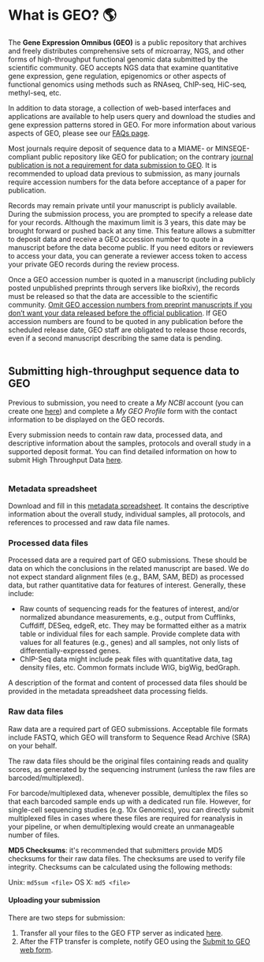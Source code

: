 # What is GEO? :earth_americas:

The **Gene Expression Omnibus (GEO)** is a public repository that archives and freely distributes comprehensive sets of microarray, NGS, and other forms of high-throughput functional genomic data submitted by the scientific community. GEO accepts NGS data that examine quantitative gene expression, gene regulation, epigenomics or other aspects of functional genomics using methods such as RNAseq, ChIP-seq, HiC-seq, methyl-seq, etc. 

In addition to data storage, a collection of web-based interfaces and applications are available to help users query and download the studies and gene expression patterns stored in GEO. For more information about various aspects of GEO, please see our [FAQs page](https://www.ncbi.nlm.nih.gov/geo/info/faq.html#what).

Most journals require deposit of sequence data to a MIAME- or MINSEQE-compliant public repository like GEO for publication; on the contrary <ins>journal publication is not a requirement for data submission to GEO</ins>. It is recommended to upload data previous to submission, as many journals require accession numbers for the data before acceptance of a paper for publication. 

Records may remain private until your manuscript is publicly available. During the submission process, you are prompted to specify a release date for your records. Although the maximum limit is 3 years, this date may be brought forward or pushed back at any time. This feature allows a submitter to deposit data and receive a GEO accession number to quote in a manuscript before the data become public. If you need editors or reviewers to access your data, you can generate a reviewer access token to access your private GEO records during the review process. 

Once a GEO accession number is quoted in a manuscript (including publicly posted unpublished preprints through servers like bioRxiv), the records must be released so that the data are accessible to the scientific community. <ins>Omit GEO accession numbers from preprint manuscripts if you don’t want your data released before the official publication</ins>. If GEO accession numbers are found to be quoted in any publication before the scheduled release date, GEO staff are obligated to release those records, even if a second manuscript describing the same data is pending.  
</br>

## Submitting high-throughput sequence data to GEO
Previous to submission, you need to create a _My NCBI_ account (you can create one [here](https://www.ncbi.nlm.nih.gov/account/register/?back_url=/geo/submitter/)) and complete a _My GEO Profile_ form with the contact information to be displayed on the GEO records.

Every submission needs to contain raw data, processed data, and descriptive information about the samples, protocols and overall study in a supported deposit format. You can find detailed information on how to submit High Throughput Data [here](https://www.ncbi.nlm.nih.gov/geo/info/seq.html).  
</br>

### Metadata spreadsheet 
Download and fill in this [metadata spreadsheet](https://www.ncbi.nlm.nih.gov/geo/info/examples/seq_template.xlsx). It contains the descriptive information about the overall study, individual samples, all protocols, and references to processed and raw data file names.
</br>

### Processed data files
Processed data are a required part of GEO submissions. These should be data on which the conclusions in the related manuscript are based. We do not expect standard alignment files (e.g., BAM, SAM, BED) as processed data, but rather quantitative data for features of interest. Generally, these include:
- Raw counts of sequencing reads for the features of interest, and/or normalized abundance measurements, e.g., output from Cufflinks, Cuffdiff, DESeq, edgeR, etc.
They may be formatted either as a matrix table or individual files for each sample. Provide complete data with values for all features (e.g., genes) and all samples, not only lists of differentially-expressed genes.
- ChIP-Seq data might include peak files with quantitative data, tag density files, etc. Common formats include WIG, bigWig, bedGraph.

A description of the format and content of processed data files should be provided in the metadata spreadsheet data processing fields.
</br>

### Raw data files
Raw data are a required part of GEO submissions. Acceptable file formats include FASTQ, which GEO will transform to Sequence Read Archive (SRA) on your behalf. 

The raw data files should be the original files containing reads and quality scores, as generated by the sequencing instrument (unless the raw files are barcoded/multiplexed). 

For barcode/multiplexed data, whenever possible, demultiplex the files so that each barcoded sample ends up with a dedicated run file. However, for single-cell sequencing studies (e.g. 10x Genomics), you can directly submit multiplexed files in cases where these files are required for reanalysis in your pipeline, or when demultiplexing would create an unmanageable number of files.


**MD5 Checksums**: it's recommended that submitters provide MD5 checksums for their raw data files. The checksums are used to verify file integrity. Checksums can be calculated using the following methods:

Unix: `md5sum <file>`
OS X: `md5 <file>`


#### Uploading your submission
There are two steps for submission:

1. Transfer all your files to the GEO FTP server as indicated [here](https://www.ncbi.nlm.nih.gov/geo/info/submissionftp.html).
2. After the FTP transfer is complete, notify GEO using the [Submit to GEO web form](https://submit.ncbi.nlm.nih.gov/geo/submission/).

